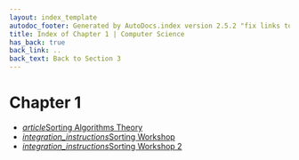 ```yaml
---
layout: index_template
autodoc_footer: Generated by AutoDocs.index version 2.5.2 "fix links to documents" ⓒ Starwort, 2020
title: Index of Chapter 1 | Computer Science
has_back: true
back_link: ..
back_text: Back to Section 3
---
```


# **Chapter 1**

- <a href='./sorting_algorithms_theory.html'><i title='MD file' class="material-icons">article</i>Sorting Algorithms Theory</a>
- <a href='./sorting_workshop.ipynb'><i title='IPYNB file' class="material-icons">integration_instructions</i>Sorting Workshop</a>
- <a href='./sorting_workshop_2.ipynb'><i title='IPYNB file' class="material-icons">integration_instructions</i>Sorting Workshop 2</a>
